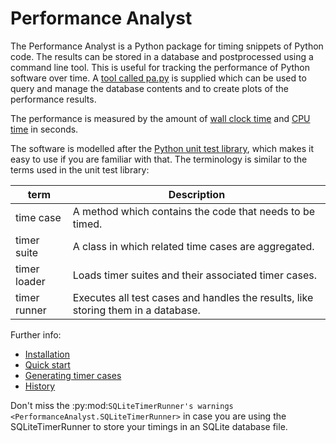 # Performance Analyst
The Performance Analyst is a Python package for timing snippets of Python
code. The results can be stored in a database and postprocessed using a
command line tool. This is useful for tracking the performance of Python
software over time. A [tool called pa.py](documentation/pa.md) is supplied
which can be used to query and manage the database contents and to create
plots of the performance results.

The performance is measured by the amount of
[wall clock time](http://en.wikipedia.org/wiki/Wall_clock_time) and
[CPU time](http://en.wikipedia.org/wiki/CPU_time>) in seconds.

The software is modelled after the
[Python unit test library](http://docs.python.org/library/unittest.html#module-unittest),
which makes it easy to use if you are familiar with that. The terminology
is similar to the terms used in the unit test library:

term         | Description
------------ | -----------------------------------------------------------------
time case    | A method which contains the code that needs to be timed.
timer suite  | A class in which related time cases are aggregated.
timer loader | Loads timer suites and their associated timer cases.
timer runner | Executes all test cases and handles the results, like storing them in a database.


Further info:
- [Installation](documentation/install.md)
- [Quick start](documentation/quick_start.md)
- [Generating timer cases](documentation/generating_timer_cases.md)
- [History](documentation/history.md)



Don't miss the :py:mod:`SQLiteTimerRunner's warnings <PerformanceAnalyst.SQLiteTimerRunner>` in case you are using the SQLiteTimerRunner to store your timings in an SQLite database file.



